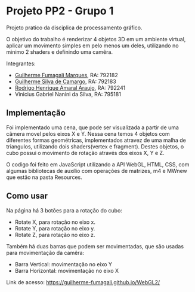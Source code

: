 # Projeto PP2 - Grupo 1
Projeto pratico da disciplica de processamento gráfico. 

O objetivo do trabalho é renderizar 4 objetos 3D em um ambiente virtual, aplicar um movimento simples em pelo menos um deles, utilizando no minimo 2 shaders e definindo uma camêra.

Integrantes: 
  - [Guilherme Fumagali Marques](https://github.com/Guilherme-Fumagali),        RA: 792182
  - [Guilherme Silva de Camargo](https://github.com/guilhermesdc),        RA: 792183
  - [Rodrigo Henrique Amaral Araujo](https://github.com/rodrigoamral),    RA: 792241
  - Vinicius Gabriel Nanini da Silva,  RA: 795181

## Implementação

Foi implementado uma cena, que pode ser visualizada a partir de uma câmera movel pelos eixos X e Y. Nessa cena temos 4 objetos com diferentes formas geométricas, implementados atravez de uma malha de triangulos, utilizando dois shaders(vertex e fragment). Destes objetos, o cubo possui o movimento de rotação através dos eixos X, Y e Z.

O codigo foi feito em JavaScript utilizando a API WebGL, HTML, CSS, com algumas bibliotecas de auxílio com operações de matrizes, m4 e MWnew que estão na pasta Resources.

## Como usar

Na página há 3 botões para a rotação do cubo: 
  - Rotate X, para rotação no eixo x.
  - Rotate Y, para rotação no eixo y.
  - Rotate Z, para rotação no eixo z. 

Também há duas barras que podem ser movimentadas, que são usadas para movimentação da camêra: 
  - Barra Vertical: movimentação no eixo Y
  - Barra Horizontal: movimentação no eixo X
  
Link de acesso: https://guilherme-fumagali.github.io/WebGL2/
